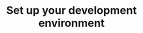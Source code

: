 ---
title: "Set up your development environment"
description: "To start building on Algorand, you will first need to prepare your development environment and need to get access to a node, or use third-party APIs to submit new transactions, read blockchain data, and manage wallets.This documentation shows you the different options available and explain its capabilities."
type: "tutorial"
category: "Algorand Developer Portal,Algorand Basics"
difficulty: "Basic"
summary: "Preparing the development environment to build on Algorand"
file_path: ""
image: "https://assets-global.website-files.com/5e39e095596498a8b9624af1/5ffca6e3e0d8ad9231cc2af6_Portfolio-course---final.png"
link: "https://developer.algorand.org/docs/get-started/devenv/"
status: "open"
---